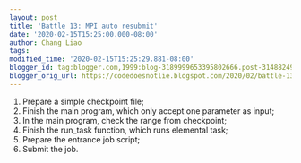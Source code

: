 ```yaml
---
layout: post
title: 'Battle 13: MPI auto resubmit'
date: '2020-02-15T15:25:00.000-08:00'
author: Chang Liao
tags:
modified_time: '2020-02-15T15:25:29.881-08:00'
blogger_id: tag:blogger.com,1999:blog-3189999653395802666.post-3148824938682178426
blogger_orig_url: https://codedoesnotlie.blogspot.com/2020/02/battle-13-mpi-auto-resubmit.html
---
```



1. Prepare a simple checkpoint file; 
1. Finish the main program, which only accept one parameter as input; 
1. In the main program, check the range from checkpoint; 
1. Finish the run_task function, which runs elemental task; 
1. Prepare the entrance job script; 
1. Submit the job. 